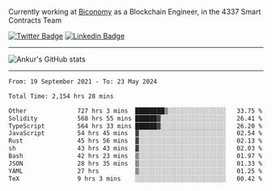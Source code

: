 Currently working at [Biconomy](https://biconomy.io/) as a Blockchain Engineer, in the 4337 Smart Contracts Team

 [![Twitter Badge](https://img.shields.io/badge/-@ankurdubey521-1ca0f1?style=flat-square&labelColor=1ca0f1&logo=twitter&logoColor=white&link=https://twitter.com/ankurdubey521)](https://twitter.com/ankurdubey521) [![Linkedin Badge](https://img.shields.io/badge/-ankurdubey521-blue?style=flat-square&logo=Linkedin&logoColor=white&link=https://www.linkedin.com/in/ankurdubey521/)](https://www.linkedin.com/in/ankurdubey521/)

<hr/>

![Ankur's GitHub stats](https://github-readme-stats.vercel.app/api?username=ankurdubey521&count_private=true&theme=radical)

<hr/>

<!--START_SECTION:waka-->

```txt
From: 19 September 2021 - To: 23 May 2024

Total Time: 2,154 hrs 28 mins

Other              727 hrs 3 mins  ████████▒░░░░░░░░░░░░░░░░   33.75 %
Solidity           568 hrs 55 mins ██████▓░░░░░░░░░░░░░░░░░░   26.41 %
TypeScript         564 hrs 33 mins ██████▓░░░░░░░░░░░░░░░░░░   26.20 %
JavaScript         54 hrs 45 mins  ▓░░░░░░░░░░░░░░░░░░░░░░░░   02.54 %
Rust               45 hrs 56 mins  ▓░░░░░░░░░░░░░░░░░░░░░░░░   02.13 %
sh                 43 hrs 43 mins  ▓░░░░░░░░░░░░░░░░░░░░░░░░   02.03 %
Bash               42 hrs 23 mins  ▒░░░░░░░░░░░░░░░░░░░░░░░░   01.97 %
JSON               28 hrs 35 mins  ▒░░░░░░░░░░░░░░░░░░░░░░░░   01.33 %
YAML               27 hrs          ▒░░░░░░░░░░░░░░░░░░░░░░░░   01.25 %
TeX                9 hrs 3 mins    ░░░░░░░░░░░░░░░░░░░░░░░░░   00.42 %
```

<!--END_SECTION:waka-->
